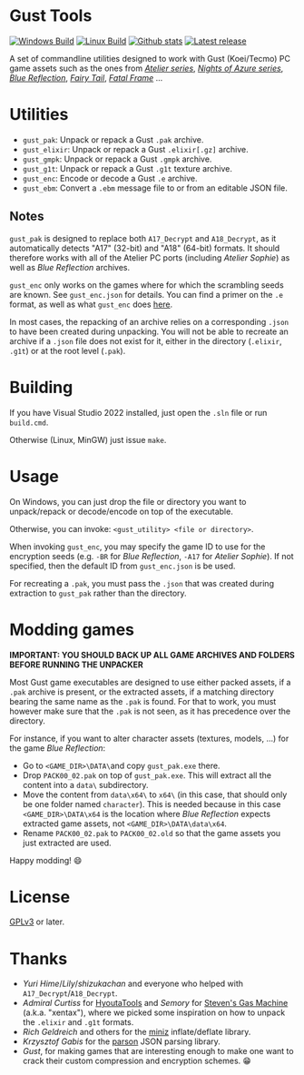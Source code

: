 # Gust Tools

[![Windows Build](https://img.shields.io/github/workflow/status/VitaSmith/gust_tools/Windows.svg?style=flat-square&label=Windows%20Build)](https://github.com/VitaSmith/gust_tools/actions/workflows/windows.yml)
[![Linux Build](https://img.shields.io/github/workflow/status/VitaSmith/gust_tools/Linux.svg?style=flat-square&label=Linux%20Build)](https://github.com/VitaSmith/gust_tools/actions/workflows/linux.yml)
[![Github stats](https://img.shields.io/github/downloads/VitaSmith/gust_tools/total.svg?style=flat-square&label=Downloads)](https://github.com/VitaSmith/gust_tools/releases)
[![Latest release](https://img.shields.io/github/release-pre/VitaSmith/gust_tools?style=flat-square&label=Latest%20Release)](https://github.com/VitaSmith/gust_tools/releases)

A set of commandline utilities designed to work with Gust (Koei/Tecmo) PC game assets such as the ones from
[_Atelier series_](https://store.steampowered.com/search/?sort_by=Name_ASC&term=atelier&tags=122&category1=998),
[_Nights of Azure series_](https://store.steampowered.com/search/?term=%22nights%20of%20azure%22&category1=998),
[_Blue Reflection_](https://store.steampowered.com/app/658260/BLUE_REFLECTION__BLUE_REFLECTION/),
[_Fairy Tail_](https://store.steampowered.com/app/1233260/FAIRY_TAIL/),
[_Fatal Frame_](https://store.steampowered.com/app/1732190/FATAL_FRAME__PROJECT_ZERO_Maiden_of_Black_Water/) ...

Utilities
=========

* `gust_pak`: Unpack or repack a Gust `.pak` archive.
* `gust_elixir`: Unpack or repack a Gust `.elixir[.gz]` archive.
* `gust_gmpk`: Unpack or repack a Gust `.gmpk` archive.
* `gust_g1t`: Unpack or repack a Gust `.g1t` texture archive.
* `gust_enc`: Encode or decode a Gust `.e` archive.
* `gust_ebm`: Convert a `.ebm` message file to or from an editable JSON file.

Notes
-----

`gust_pak` is designed to replace both `A17_Decrypt` and `A18_Decrypt`, as it automatically detects "A17" (32-bit) and "A18" (64-bit) formats.
It should therefore works with all of the Atelier PC ports (including _Atelier Sophie_) as well as _Blue Reflection_ archives.

`gust_enc` only works on the games where for which the scrambling seeds are known. See `gust_enc.json` for details.
You can find a primer on the `.e` format, as well as what `gust_enc` does [here](https://gist.github.com/VitaSmith/ab384400bd992413ee0da401457abee1).

In most cases, the repacking of an archive relies on a corresponding `.json` to have been created during unpacking.
You will not be able to recreate an archive if a `.json` file does not exist for it, either in the directory (`.elixir`, `.g1t`)
or at the root level (`.pak`).

Building
========

If you have Visual Studio 2022 installed, just open the `.sln` file or run `build.cmd`.

Otherwise (Linux, MinGW) just issue `make`.

Usage
=====

On Windows, you can just drop the file or directory you want to unpack/repack or decode/encode on top of the executable.

Otherwise, you can invoke: `<gust_utility> <file or directory>`.

When invoking `gust_enc`, you may specify the game ID to use for the encryption seeds (e.g. `-BR` for _Blue Reflection_,
`-A17` for _Atelier Sophie_). If not specified, then the default ID from `gust_enc.json` is be used.

For recreating a `.pak`, you must pass the `.json` that was created during extraction to `gust_pak` rather than the directory.

Modding games
=============

**IMPORTANT: YOU SHOULD BACK UP ALL GAME ARCHIVES AND FOLDERS BEFORE RUNNING THE UNPACKER**

Most Gust game executables are designed to use either packed assets, if a `.pak` archive is present, or the extracted assets, if
a matching directory bearing the same name as the `.pak` is found. For that to work, you must however make sure that the `.pak`
is not seen, as it has precedence over the directory.

For instance, if you want to alter character assets (textures, models, ...) for the game _Blue Reflection_:
* Go to `<GAME_DIR>\DATA\`and copy `gust_pak.exe` there.
* Drop `PACK00_02.pak` on top of `gust_pak.exe`. This will extract all the content into a `data\` subdirectory.
* Move the content from `data\x64\` to `x64\` (in this case, that should only be one folder named `character`). This is needed
  because in this case `<GAME_DIR>\DATA\x64` is the location where _Blue Reflection_ expects extracted game assets, not
  `<GAME_DIR>\DATA\data\x64`.
* Rename `PACK00_02.pak` to `PACK00_02.old` so that the game assets you just extracted are used.

Happy modding! :smile:

License
=======

[GPLv3](https://www.gnu.org/licenses/gpl-3.0.html) or later.

Thanks
======

* _Yuri Hime_/_Lily_/_shizukachan_ and everyone who helped with `A17_Decrypt`/`A18_Decrypt`.
* _Admiral Curtiss_ for [HyoutaTools](https://github.com/AdmiralCurtiss/HyoutaTools/) and _Semory_ for
  [Steven's Gas Machine](http://sticklove.com/xnalara.org/viewtopic.php?f=17&t=1001) (a.k.a. "xentax"), where we picked some
  inspiration on how to unpack the `.elixir` and `.g1t` formats.
* _Rich Geldreich_ and others for the [miniz](https://github.com/richgel999/miniz) inflate/deflate library.
* _Krzysztof Gabis_ for the [parson](http://kgabis.github.com/parson/) JSON parsing library.
* _Gust_, for making games that are interesting enough to make one want to crack their custom compression and encryption schemes. :grin:
